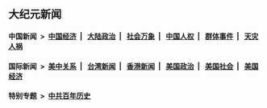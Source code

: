 ## 大纪元新闻

#### 中国新闻 &nbsp;>&nbsp; [中国经济](indexes/ncid283/README.md?04280045) &nbsp;| &nbsp; [大陆政治](indexes/ncid277/README.md?04280045) &nbsp;| &nbsp; [社会万象](indexes/ncid282/README.md?04280045) &nbsp;| &nbsp; [中国人权](indexes/ncid278/README.md?04280045) &nbsp;| &nbsp; [群体事件](indexes/ncid279/README.md?04280045) &nbsp;| &nbsp; [天灾人祸](indexes/ncid280/README.md?04280045)

#### 国际新闻 &nbsp;>&nbsp; [美中关系](indexes/nf1412576/README.md?04280045) &nbsp;| &nbsp; [台湾新闻](indexes/ncid1349361/README.md?04280045) &nbsp;| &nbsp; [香港新闻](indexes/ncid1349362/README.md?04280045) &nbsp;| &nbsp; [美国政治](indexes/ncid1078159/README.md?04280045) &nbsp;| &nbsp; [美国社会](indexes/ncid1078160/README.md?04280045) &nbsp;| &nbsp; [美国经济](indexes/ncid1078158/README.md?04280045)

#### 特别专题 &nbsp;>&nbsp; [中共百年历史](https://github.com/epoch-news/epoch-special/blob/master/README.md?04280045)  
